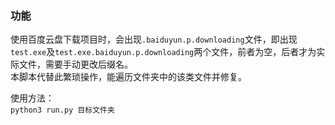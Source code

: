 ### 功能
使用百度云盘下载项目时，会出现`.baiduyun.p.downloading`文件，即出现`test.exe`及`test.exe.baiduyun.p.downloading`两个文件，前者为空，后者才为实际文件，需要手动更改后缀名。  
本脚本代替此繁琐操作，能遍历文件夹中的该类文件并修复。  

使用方法：  
`python3 run.py 目标文件夹`